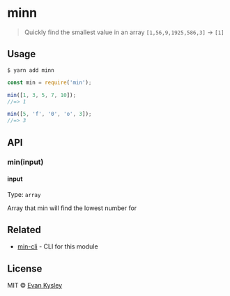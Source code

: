 # minn

> Quickly find the smallest value in an array `[1,56,9,1925,586,3]` -> `[1]`


## Usage

```
$ yarn add minn
```

```js
const min = require('min');

min([1, 3, 5, 7, 10]);
//=> 1

min([5, 'f', '0', 'o', 3]);
//=> 3
```


## API

### min(input)

#### input

Type: `array`

Array that min will find the lowest number for

## Related

- [min-cli](https://github.com/kysley/minn-cli) - CLI for this module


## License

MIT © [Evan Kysley](http://kysley.com)